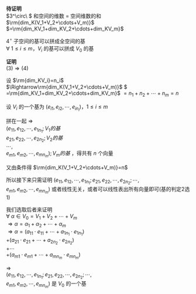 **待证明**  
$3^\circ\ $ 和空间的维数 $=$ 空间维数的和  
$\rm{dim_K(V_1+V_2+\cdots+V_m)}$  
$=\rm{dim_KV_1+dim_KV_2+\cdots+dim_KV_m}$  
  
$4^\circ$  子空间的基可以拼成全空间的基  
$\forall\ 1\le i\le m， V_i$ 的基可以拼成 $V_0$ 的基  
  
**证明**  
$(3)\Rightarrow(4)$  
  
设 $\rm{dim_KV_i}=n_i$  
$\Rightarrow\rm{dim_K(V_1+V_2+\cdots+V_m)}$  $  
=\rm{dim_KV_1+dim_KV_2+\cdots+dim_KV_m}$  $=n_1+n_2+\cdots+n_m=n$  
  
设 $V_i$ 的一个基为 $(e_{i1},e_{i2},\cdots,e_{in_i})，  
1\le i\le m$  
  
拼在一起 $\Rightarrow$  
$(e_{11},e_{12},\cdots,e_{1n_1}; V_1的基$  
$e_{21},e_{22},\cdots,e_{2n_2}; V_2的基$  
$\cdots,$  
$e_{m1},e_{m2},\cdots,e_{mn_m}); V_m的基$ ，得共有 $n$ 个向量  
  
又由条件得 $\rm{dim_K(V_1+V_2+\cdots+V_m)}=n$  
  
所以接下来只需证明 $(e_{11},e_{12},\cdots,e_{1n_1};  
e_{21},e_{22},\cdots,e_{2n_2};\cdots,$  
$e_{m1},e_{m2},\cdots,e_{mn_m})$ 或者线性无关，或者可以线性表出所有向量即可(基的判定2选1)  
  
我们选取后者来证明  
$\forall\ \alpha\in V_0=V_1+V_2+\cdots+V_m$  
$\Rightarrow\alpha=\alpha_1+\alpha_2+\cdots+\alpha_m$  
$\Rightarrow\alpha=(a_{11}\cdot e_{11}+\cdots  
+a_{1n_1}\cdot e_{1n_1})$  
$+(a_{21}\cdot e_{21}+\cdots+a_{2n_2}\cdot e_{2n_2})$  
$+\cdots$  
$+(a_{m1}\cdot e_{m1}+\cdots+a_{mn_m}\cdot e_{mn_m})$  
  
$\Rightarrow$  
$(e_{11},e_{12},\cdots,e_{1n_1};  
e_{21},e_{22},\cdots,e_{2n_2};  
\cdots,$  
$e_{m1},e_{m2},\cdots,e_{mn_m})$ 是 $V_0$ 的一个基  
